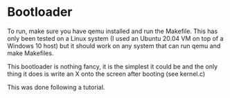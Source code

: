 # Bootloader
To run, make sure you have qemu installed and run the Makefile. This has only been tested on a Linux system
(I used an Ubuntu 20.04 VM on top of a Windows 10 host) but it should work on any system that can run qemu and
make Makefiles.


This bootloader is nothing fancy, it is the simplest it could be and the
only thing it does is write an X onto the screen after booting (see kernel.c)

This was done following a tutorial.
